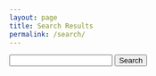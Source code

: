 ```yaml
---
layout: page
title: Search Results
permalink: /search/
---
```

<form action="/search/" method="get">
    <label for="search-box"></label>
    <input type="text" class="search-box" name="query">
    <input type="submit" value="Search">
</form>
<ul class="post-list" id="search-results"></ul>
<script>
window.store = {
	{% for post in site.posts %}
		"{{ post.url | slugify }}": {
			"title": "{{ post.title | xml_escape }}",
			"author": "{{ post.author | xml_escape }}",
			"category": "{{ post.category | xml_escape }}",
			"content": {{ post.content | strip_html | strip_newlines | jsonify }},
			"url": "{{ post.url | xml_escape }}",
			"date": "{{ post.date | date: "%b %-d, %Y" }}"
		}
		{% unless forloop.last %}
			,
		{% endunless %}	
	{% endfor %}
};
</script>
<script src="/assets/js/search.js"></script>
